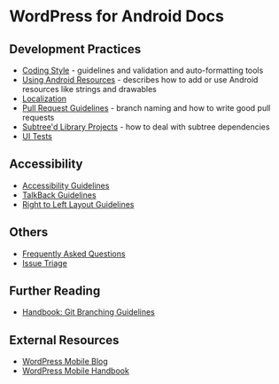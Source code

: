 # WordPress for Android Docs

## Development Practices

- [Coding Style](coding-style.md) - guidelines and validation and auto-formatting tools
- [Using Android Resources](using-android-resources.md) - describes how to add or use Android resources like strings and drawables
- [Localization](localization.md)
- [Pull Request Guidelines](pull-request-guidelines.md) - branch naming and how to write good pull requests
- [Subtree'd Library Projects](subtreed-library-projects.md) - how to deal with subtree dependencies
- [UI Tests](../WordPress/src/androidTest/java/org/wordpress/android/e2e/)

## Accessibility

- [Accessibility Guidelines](accessibility-guidelines.md)
- [TalkBack Guidelines](talkback-guidelines.md)
- [Right to Left Layout Guidelines](right-to-left-layout-guidelines.md)

## Others

- [Frequently Asked Questions](faq.md)
- [Issue Triage](issue-triage.md)

## Further Reading

- [Handbook: Git Branching Guidelines](https://make.wordpress.org/mobile/handbook/general-guides/git-branching/)

## External Resources 

- [WordPress Mobile Blog](http://make.wordpress.org/mobile)
- [WordPress Mobile Handbook](http://make.wordpress.org/mobile/handbook/)
